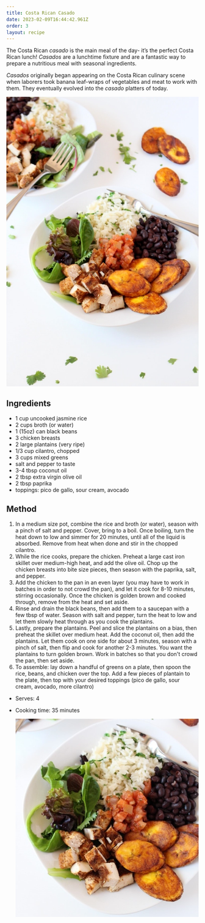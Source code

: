 ```yaml
---
title: Costa Rican Casado
date: 2023-02-09T16:44:42.961Z
order: 3
layout: recipe
---
```

The Costa Rican *casado* is the main meal of the day- it’s the perfect Costa Rican lunch! *Casados* are a lunchtime fixture and are a fantastic way to prepare a nutritious meal with seasonal ingredients.

*Casados* originally began appearing on the Costa Rican culinary scene when laborers took banana leaf-wraps of vegetables and meat to work with them. They eventually evolved into the *casado* platters of today. 

![](../uploads/casado.jpg "Photo by Candace")

## Ingredients

* 1 cup uncooked jasmine rice
* 2 cups broth (or water)
* 1 (15oz) can black beans
* 3 chicken breasts
* 2 large plantains (very ripe)
* 1/3 cup cilantro, chopped
* 3 cups mixed greens
* salt and pepper to taste
* 3-4 tbsp coconut oil
* 2 tbsp extra virgin olive oil
* 2 tbsp paprika
* toppings: pico de gallo, sour cream, avocado

## Method

1. In a medium size pot, combine the rice and broth (or water), season with a pinch of salt and pepper. Cover, bring to a boil. Once boiling, turn the heat down to low and simmer for 20 minutes, until all of the liquid is absorbed. Remove from heat when done and stir in the chopped cilantro. 
2. While the rice cooks, prepare the chicken. Preheat a large cast iron skillet over medium-high heat, and add the olive oil. Chop up the chicken breasts into bite size pieces, then season with the paprika, salt, and pepper. 
3. Add the chicken to the pan in an even layer (you may have to work in batches in order to not crowd the pan), and let it cook for 8-10 minutes, stirring occasionally. Once the chicken is golden brown and cooked through, remove from the heat and set aside.
4. Rinse and drain the black beans, then add them to a saucepan with a few tbsp of water. Season with salt and pepper, turn the heat to low and let them slowly heat through as you cook the plantains.
5. Lastly, prepare the plantains. Peel and slice the plantains on a bias, then preheat the skillet over medium heat. Add the coconut oil, then add the plantains. Let them cook on one side for about 3 minutes, season with a pinch of salt, then flip and cook for another 2-3 minutes. You want the plantains to turn golden brown. Work in batches so that you don't crowd the pan, then set aside. 
6. To assemble: lay down a handful of greens on a plate, then spoon the rice, beans, and chicken over the top. Add a few pieces of plantain to the plate, then top with your desired toppings (pico de gallo, sour cream, avocado, more cilantro)

* Serves: 4
* Cooking time: 35 minutes

  ![](../uploads/casado2.jpg "Photo by Candace")